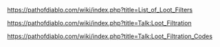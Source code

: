 https://pathofdiablo.com/wiki/index.php?title=List_of_Loot_Filters

https://pathofdiablo.com/wiki/index.php?title=Talk:Loot_Filtration

https://pathofdiablo.com/wiki/index.php?title=Talk:Loot_Filtration_Codes
